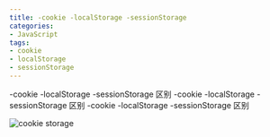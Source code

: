 ```yaml
---
title: -cookie -localStorage -sessionStorage
categories: 
- JavaScript
tags:
- cookie
- localStorage
- sessionStorage
---
```

-cookie -localStorage -sessionStorage 区别
-cookie -localStorage -sessionStorage 区别
-cookie -localStorage -sessionStorage 区别

![cookie storage](/img/z_interview/web/cookie_storage.png "cookie storage")